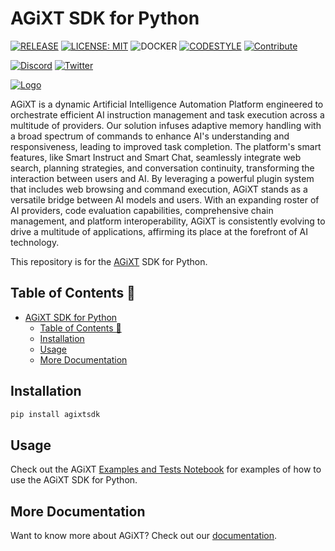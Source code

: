 # AGiXT SDK for Python
[![RELEASE](https://img.shields.io/github/v/release/Josh-XT/AGiXT?label=Release%20Version&style=plastic)](https://github.com/josh-xt/AGiXT) 
[![LICENSE: MIT](https://img.shields.io/github/license/Josh-XT/AGiXT?label=License&style=plastic)](https://github.com/Josh-XT/AGiXT/blob/main/LICENSE) 
![DOCKER](https://img.shields.io/github/actions/workflow/status/Josh-XT/AGiXT/publish-docker.yml?branch=main&label=Docker&style=plastic) [![CODESTYLE](https://img.shields.io/badge/code%20style-Black-black?branch=main&label=Code%20Style&style=plastic)](https://black.readthedocs.io/en/stable/the_black_code_style/index.html) [![Contribute](https://img.shields.io/github/issues/Josh-XT/AGiXT/help%20wanted?color=purple&label=Quick%20Contribute&logo=github&style=plastic)](https://github.com/Josh-XT/AGiXT/labels/help%20wanted) 

[![Discord](https://img.shields.io/discord/1097720481970397356?label=Discord&logo=discord&logoColor=white&style=plastic&color=5865f2)](https://discord.gg/d3TkHRZcjD) 
[![Twitter](https://img.shields.io/badge/Twitter-Follow_@Josh_XT-blue?logo=twitter&style=plastic)](https://twitter.com/Josh_XT) 

[![Logo](images/AGiXT-gradient-flat.svg)](https://josh-xt.github.io/AGiXT/)

AGiXT is a dynamic Artificial Intelligence Automation Platform engineered to orchestrate efficient AI instruction management and task execution across a multitude of providers. Our solution infuses adaptive memory handling with a broad spectrum of commands to enhance AI's understanding and responsiveness, leading to improved task completion. The platform's smart features, like Smart Instruct and Smart Chat, seamlessly integrate web search, planning strategies, and conversation continuity, transforming the interaction between users and AI. By leveraging a powerful plugin system that includes web browsing and command execution, AGiXT stands as a versatile bridge between AI models and users. With an expanding roster of AI providers, code evaluation capabilities, comprehensive chain management, and platform interoperability, AGiXT is consistently evolving to drive a multitude of applications, affirming its place at the forefront of AI technology.

This repository is for the [AGiXT](https://github.com/Josh-XT/AGiXT) SDK for Python.
## Table of Contents 📖

- [AGiXT SDK for Python](#agixt-sdk-for-python)
  - [Table of Contents 📖](#table-of-contents-)
  - [Installation](#installation)
  - [Usage](#usage)
  - [More Documentation](#more-documentation)
## Installation
```bash
pip install agixtsdk
```

## Usage
Check out the AGiXT [Examples and Tests Notebook](https://github.com/Josh-XT/AGiXT/blob/main/tests/tests.ipynb) for examples of how to use the AGiXT SDK for Python.

## More Documentation
Want to know more about AGiXT?  Check out our [documentation](https://josh-xt.github.io/AGiXT/).
